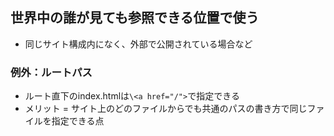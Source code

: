 ## 世界中の誰が見ても参照できる位置で使う
- 同じサイト構成内になく、外部で公開されている場合など
### 例外：ルートパス
- ルート直下のindex.htmlは`\<a href="/">`で指定できる
- メリット = サイト上のどのファイルからでも共通のパスの書き方で同じファイルを指定できる点
